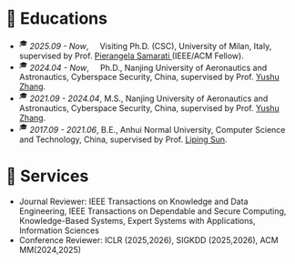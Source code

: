 
# 📖 Educations
- <sup>&#x1F393;</sup>  *2025.09 - Now*,&nbsp; &nbsp;&nbsp; Visiting Ph.D. (CSC), University of Milan, Italy, supervised by Prof. [Pierangela Samarati ](https://samarati.di.unimi.it/cv) (IEEE/ACM Fellow).
- <sup>&#x1F393;</sup>  *2024.04 - Now*,&nbsp; &nbsp;&nbsp; Ph.D., Nanjing University of Aeronautics and Astronautics, Cyberspace Security, China, supervised by Prof. [Yushu Zhang](https://yushuzhang.cn/).
- <sup>&#x1F393;</sup>  *2021.09 - 2024.04*, M.S., Nanjing University of Aeronautics and Astronautics, Cyberspace Security, China, supervised by Prof. [Yushu Zhang](https://yushuzhang.cn/).
- <sup>&#x1F393;</sup>  *2017.09 - 2021.06*, B.E., Anhui Normal University, Computer Science and Technology, China, supervised by Prof. [Liping Sun](https://ci.ahnu.edu.cn/info/1107/2962.htm).


# 💬 Services
- Journal Reviewer: IEEE Transactions on Knowledge and Data Engineering, IEEE Transactions on Dependable and Secure Computing, Knowledge-Based Systems, Expert Systems with Applications,  Information Sciences
- Conference Reviewer: ICLR (2025,2026), SIGKDD (2025,2026), ACM MM(2024,2025)







